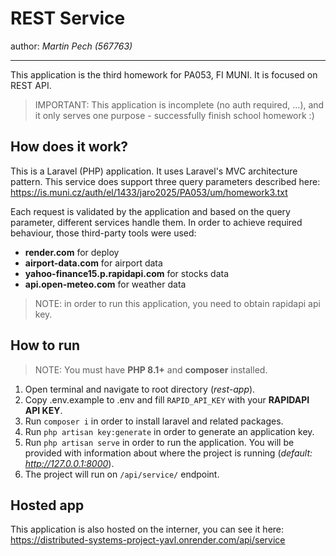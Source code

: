# REST Service
author: *Martin Pech (567763)*

---
This application is the third homework for PA053, FI MUNI. 
It is focused on REST API.
>IMPORTANT: This application is incomplete (no auth required, ...), and it only serves one purpose - successfully finish school homework :) 

## How does it work?
This is a Laravel (PHP) application. It uses Laravel's MVC architecture pattern. This service does support three query parameters described here:
https://is.muni.cz/auth/el/1433/jaro2025/PA053/um/homework3.txt

Each request is validated by the application and based on the query parameter, different services handle them.
In order to achieve required behaviour, those third-party tools were used:
- **render.com** for deploy
- **airport-data.com** for airport data
- **yahoo-finance15.p.rapidapi.com** for stocks data
- **api.open-meteo.com** for weather data
>NOTE: in order to run this application, you need to obtain rapidapi api key.


## How to run
> NOTE: You must have **PHP 8.1+** and **composer** installed.

1. Open terminal and navigate to root directory (*rest-app*).
2. Copy .env.example to .env and fill `RAPID_API_KEY` with your **RAPIDAPI API KEY**.
3. Run `composer i` in order to install laravel and related packages.
4. Run `php artisan key:generate` in order to generate an application key.
5. Run `php artisan serve` in order to run the application. You will be provided with information about where the project is running (*default: http://127.0.0.1:8000*).
6. The project will run on `/api/service/` endpoint. 


## Hosted app
This application is also hosted on the interner, you can see it here:
https://distributed-systems-project-yavl.onrender.com/api/service
